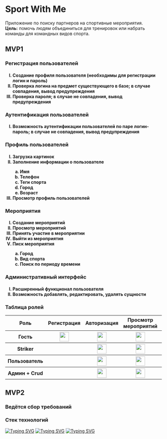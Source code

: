 <h1>Sport With Me</h1>
Приложение по поиску партнеров на спортивные мероприятия.<br>
<b>Цель:</b> помочь людям объединиться для тренировок или набрать команды для командных видов спорта. 

<h2>MVP1</h2>
<h3>Регистрация пользователей</h3>
  <h4>
  <ol type="I">
    <li>Создание профиля пользователя (необходимы для регистрации логин и пароль)</li>
    <li>Проверка логина на предмет существующего в базе; в случае совпадения, вывод предупреждения</li>
    <li>Проверка пароля; в случае не совпадения, вывод предупреждения</li>
    </ol>
    </h4>
<h3>Аутентификация пользователей</h3>
 <h4>
   <ol type="I">
    <li>Возможность аутентификации пользователей по паре логин-пароль; в случае не совпадения, вывод предупреждения</li>
    </ol>
</h4>
<h3>Профиль пользователей</h3>
  <h4>
    <ol type="I">
    <li>Загрузка картинок</li>
    <li>Заполнение информации о пользователе</li>
      <ol type="a">
      <li>Имя</li>
      <li>Телефон</li>
      <li>Теги спорта</li>
      <li>Город</li>
      <li>Возраст</li>
      </ol>
    <li>Просмотр профиль пользователей</li>
    </ol>
  </h4>
<h3>Мероприятия</h3>
  <h4>
  <ol type="I">
    <li>Создание мероприятий</li>
    <li>Просмотр мероприятий</li>
    <li>Принять участие в мероприятии</li>
    <li>Выйти из мероприятия</li>
    <li>Писк мероприятия</li>
    <ol type="a">
      <li>Город</li>
      <li>Вид спорта</li>
      <li>Поиск по периоду времени</li>
      </ol>
    </ol>
  </h4>
<h3>Административный интерфейс</h3>
  <h4>
  <ol type="I">
    <li>Расширенный функционал пользователя</li>
    <li>Возможность добавлять, редактировать, удалять сущности</li>
    </ol>
  </h4>
<h3>Таблица ролей</h3>  
<table>
<tr>
<th>Роль</th>
<th>Регистрация</th>
<th>Авторизация</th>
<th>Просмотр мероприятий</th>
<th>Поиск мероприятий</th>
<th>Профиль</th>
<th>Регистрация мероприятия</th>
<th>Участие в мероприятии</th>  
</tr>
<tr>
<th>Гость</th>
<th><img src="https://user-images.githubusercontent.com/97876403/230770711-cad3f005-3622-473e-86bc-29d3cb9a5426.png" width="30"/></th>
<th><img src="https://user-images.githubusercontent.com/97876403/230770711-cad3f005-3622-473e-86bc-29d3cb9a5426.png" width="30"/></th>
<th><img src="https://user-images.githubusercontent.com/97876403/230770711-cad3f005-3622-473e-86bc-29d3cb9a5426.png" width="30"/></th>
<th><img src="https://user-images.githubusercontent.com/97876403/230770711-cad3f005-3622-473e-86bc-29d3cb9a5426.png" width="30"/></th>
<th></th>
<th></th>
<th></th>  
</tr>
<tr>
<th>Striker</th>
<th></th>
<th><img src="https://user-images.githubusercontent.com/97876403/230770711-cad3f005-3622-473e-86bc-29d3cb9a5426.png" width="30"/></th>
<th><img src="https://user-images.githubusercontent.com/97876403/230770711-cad3f005-3622-473e-86bc-29d3cb9a5426.png" width="30"/></th>
<th><img src="https://user-images.githubusercontent.com/97876403/230770711-cad3f005-3622-473e-86bc-29d3cb9a5426.png" width="30"/></th>
<th><img src="https://user-images.githubusercontent.com/97876403/230770711-cad3f005-3622-473e-86bc-29d3cb9a5426.png" width="30"/></th>
<th></th>
<th><img src="https://user-images.githubusercontent.com/97876403/230770711-cad3f005-3622-473e-86bc-29d3cb9a5426.png" width="30"/></th>
</tr>
<tr>
<th>Пользователь</th>
<th></th>
<th><img src="https://user-images.githubusercontent.com/97876403/230770711-cad3f005-3622-473e-86bc-29d3cb9a5426.png" width="30"/></th>
<th><img src="https://user-images.githubusercontent.com/97876403/230770711-cad3f005-3622-473e-86bc-29d3cb9a5426.png" width="30"/></th>
<th><img src="https://user-images.githubusercontent.com/97876403/230770711-cad3f005-3622-473e-86bc-29d3cb9a5426.png" width="30"/></th>
<th><img src="https://user-images.githubusercontent.com/97876403/230770711-cad3f005-3622-473e-86bc-29d3cb9a5426.png" width="30"/></th>
<th><img src="https://user-images.githubusercontent.com/97876403/230770711-cad3f005-3622-473e-86bc-29d3cb9a5426.png" width="30"/></th>
<th><img src="https://user-images.githubusercontent.com/97876403/230770711-cad3f005-3622-473e-86bc-29d3cb9a5426.png" width="30"/></th>
</tr>
<tr>
<th>Админ + Crud</th>
<th></th>
<th><img src="https://user-images.githubusercontent.com/97876403/230770711-cad3f005-3622-473e-86bc-29d3cb9a5426.png" width="30"/></th>
<th><img src="https://user-images.githubusercontent.com/97876403/230770711-cad3f005-3622-473e-86bc-29d3cb9a5426.png" width="30"/></th>
<th><img src="https://user-images.githubusercontent.com/97876403/230770711-cad3f005-3622-473e-86bc-29d3cb9a5426.png" width="30"/></th>
<th><img src="https://user-images.githubusercontent.com/97876403/230770711-cad3f005-3622-473e-86bc-29d3cb9a5426.png" width="30"/></th>
<th><img src="https://user-images.githubusercontent.com/97876403/230770711-cad3f005-3622-473e-86bc-29d3cb9a5426.png" width="30"/></th>
<th><img src="https://user-images.githubusercontent.com/97876403/230770711-cad3f005-3622-473e-86bc-29d3cb9a5426.png" width="30"/></th>
</tr>
</table>
  
<h2>MVP2</h2>
<h3>Ведётся сбор требований</h3>

<h3>Стек технологий</h3>

[![Typing SVG](https://readme-typing-svg.herokuapp.com?color=%2336BCF7&lines=Spring/Springboot+Security+Thymeleaf)](https://git.io/typing-svg)
[![Typing SVG](https://readme-typing-svg.herokuapp.com?color=%2336BCF7&lines=Bootstrap+PostgreSQL+Hibernate)](https://git.io/typing-svg)
[![Typing SVG](https://readme-typing-svg.herokuapp.com?color=%2336BCF7&lines=HTML/CSS/JS+Lombok+Maven)](https://git.io/typing-svg)
